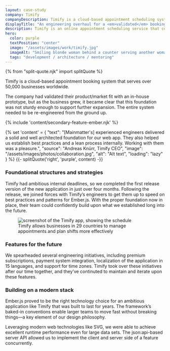 ```yaml
---
layout: case-study
company: Timify
companyDescription: Timify is a cloud-based appointment scheduling system that serves over 50,000 businesses across a wide range of industries.
displayTitle: "An engineering overhaul for a <em>validated</em> booking system"
description: Timify is an online appointment scheduling service that connects service providers with clients. When they decided it was time to re-engineer their existing product, they trusted us to set them up for future success.
hero:
  color: purple
  textPosition: "center"
  image: "/assets/images/work/timify.jpg"
  imageAlt: "Smiling blonde woman behind a counter serving another woman"
  tags: "development / architecture / mentoring"
---
```


{% from "split-quote.njk" import splitQuote %}

<div class="case-study__body">
<p class="post__tagline">
  Timify is a cloud-based appointment booking system that serves over 50,000 businesses worldwide.
</p>

<p class="post__tagline">
  The company had validated their product/market fit with an in-house prototype, but as the business grew, it became clear that this foundation was not sturdy enough to support further expansion. The entire system needed to be re-engineered from the ground up.
</p>
</div>

{% include 'content/secondary-feature-ember.njk' %}

{% set 'content' = {
  "text": "[Mainmatter's] experienced engineers delivered a solid and well architected foundation for our web app. They also helped us establish best practices and a lean process internally. Working with them was a pleasure.",
  "source": "Andreas Knürr, Timify CEO",
  "image": "/assets/images/photos/collaboration.jpg",
  "alt": "Alt text",
  "loading": "lazy"
} %}
{{- splitQuote('right', 'purple', content) -}}

<div class="case-study__body">

### Foundational structures and strategies

Timify had ambitious internal deadlines, so we completed the first release version of the new application in just over four months. Following the release, we joined forces with Timify’s engineers to get them up to speed on best practices and patterns for Ember.js. With the proper foundation now in place, their team could confidently build upon what we established long into the future.

<figure figure:scope>
  <img
    figure:class="content"
    src="/assets/images/work/timify-comp.jpg"
    alt="screenshot of the Timify app, showing the schedule"
  />

  <figcaption>
    Timify allows businesses in 29 countries to manage appointments and plan shifts more effectively
  </figcaption>
</figure>

### Features for the future

We spearheaded several engineering initiatives, including premium subscriptions, payment system integration, localization of the application in 15 languages, and support for time zones. Timify took over these initiatives after our time together, and they’ve continuted to maintain and iterate upon these features.

### Building on a modern stack

Ember.js proved to be the right technology choice for an ambitious application like Timify that was built to last for years. The framework’s baked-in conventions enable larger teams to move fast without breaking things—a key element of our design philosophy.

Leveraging modern web technologies like SVG, we were able to achieve excellent runtime performance even for large data sets. The json:api-based server API allowed us to implement the client and server side of a feature concurrently.

</div>

